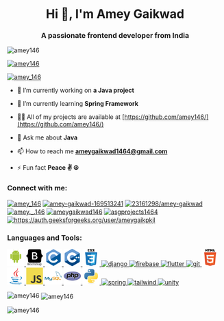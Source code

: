 <h1 align="center">Hi 👋, I'm Amey Gaikwad</h1>
<h3 align="center">A passionate frontend developer from India</h3>

<p align="left"> <img src="https://komarev.com/ghpvc/?username=amey146&label=Profile%20views&color=0e75b6&style=flat" alt="amey146" /> </p>

<p align="left"> <a href="https://github.com/ryo-ma/github-profile-trophy"><img src="https://github-profile-trophy.vercel.app/?username=amey146" alt="amey146" /></a> </p>

<p align="left"> <a href="https://twitter.com/amey_146" target="blank"><img src="https://img.shields.io/twitter/follow/amey_146?logo=twitter&style=for-the-badge" alt="amey_146" /></a> </p>

- 🔭 I’m currently working on **a Java project**

- 🌱 I’m currently learning **Spring Framework**

- 👨‍💻 All of my projects are available at [https://github.com/amey146/](https://github.com/amey146/)

- 💬 Ask me about **Java**

- 📫 How to reach me **ameygaikwad1464@gmail.com**

- ⚡ Fun fact **Peace ✌️ ☮️**

<h3 align="left">Connect with me:</h3>
<p align="left">
<a href="https://twitter.com/amey_146" target="blank"><img align="center" src="https://raw.githubusercontent.com/rahuldkjain/github-profile-readme-generator/master/src/images/icons/Social/twitter.svg" alt="amey_146" height="30" width="40" /></a>
<a href="https://linkedin.com/in/amey-gaikwad-169513241" target="blank"><img align="center" src="https://raw.githubusercontent.com/rahuldkjain/github-profile-readme-generator/master/src/images/icons/Social/linked-in-alt.svg" alt="amey-gaikwad-169513241" height="30" width="40" /></a>
<a href="https://stackoverflow.com/users/23161298/amey-gaikwad" target="blank"><img align="center" src="https://raw.githubusercontent.com/rahuldkjain/github-profile-readme-generator/master/src/images/icons/Social/stack-overflow.svg" alt="23161298/amey-gaikwad" height="30" width="40" /></a>
<a href="https://instagram.com/amey._.146" target="blank"><img align="center" src="https://raw.githubusercontent.com/rahuldkjain/github-profile-readme-generator/master/src/images/icons/Social/instagram.svg" alt="amey._.146" height="30" width="40" /></a>
<a href="https://www.codechef.com/users/ameygaikwad146" target="blank"><img align="center" src="https://cdn.jsdelivr.net/npm/simple-icons@3.1.0/icons/codechef.svg" alt="ameygaikwad146" height="30" width="40" /></a>
<a href="https://www.leetcode.com/asgprojects1464" target="blank"><img align="center" src="https://raw.githubusercontent.com/rahuldkjain/github-profile-readme-generator/master/src/images/icons/Social/leet-code.svg" alt="asgprojects1464" height="30" width="40" /></a>
<a href="https://auth.geeksforgeeks.org/user/ameygaikpkjl" target="blank"><img align="center" src="https://raw.githubusercontent.com/rahuldkjain/github-profile-readme-generator/master/src/images/icons/Social/geeks-for-geeks.svg" alt="https://auth.geeksforgeeks.org/user/ameygaikpkjl" height="30" width="40" /></a>
</p>

<h3 align="left">Languages and Tools:</h3>
<p align="left"> <a href="https://developer.android.com" target="_blank" rel="noreferrer"> <img src="https://raw.githubusercontent.com/devicons/devicon/master/icons/android/android-original-wordmark.svg" alt="android" width="40" height="40"/> </a> <a href="https://getbootstrap.com" target="_blank" rel="noreferrer"> <img src="https://raw.githubusercontent.com/devicons/devicon/master/icons/bootstrap/bootstrap-plain-wordmark.svg" alt="bootstrap" width="40" height="40"/> </a> <a href="https://www.cprogramming.com/" target="_blank" rel="noreferrer"> <img src="https://raw.githubusercontent.com/devicons/devicon/master/icons/c/c-original.svg" alt="c" width="40" height="40"/> </a> <a href="https://www.w3schools.com/cpp/" target="_blank" rel="noreferrer"> <img src="https://raw.githubusercontent.com/devicons/devicon/master/icons/cplusplus/cplusplus-original.svg" alt="cplusplus" width="40" height="40"/> </a> <a href="https://www.w3schools.com/css/" target="_blank" rel="noreferrer"> <img src="https://raw.githubusercontent.com/devicons/devicon/master/icons/css3/css3-original-wordmark.svg" alt="css3" width="40" height="40"/> </a> <a href="https://www.djangoproject.com/" target="_blank" rel="noreferrer"> <img src="https://cdn.worldvectorlogo.com/logos/django.svg" alt="django" width="40" height="40"/> </a> <a href="https://firebase.google.com/" target="_blank" rel="noreferrer"> <img src="https://www.vectorlogo.zone/logos/firebase/firebase-icon.svg" alt="firebase" width="40" height="40"/> </a> <a href="https://flutter.dev" target="_blank" rel="noreferrer"> <img src="https://www.vectorlogo.zone/logos/flutterio/flutterio-icon.svg" alt="flutter" width="40" height="40"/> </a> <a href="https://git-scm.com/" target="_blank" rel="noreferrer"> <img src="https://www.vectorlogo.zone/logos/git-scm/git-scm-icon.svg" alt="git" width="40" height="40"/> </a> <a href="https://www.w3.org/html/" target="_blank" rel="noreferrer"> <img src="https://raw.githubusercontent.com/devicons/devicon/master/icons/html5/html5-original-wordmark.svg" alt="html5" width="40" height="40"/> </a> <a href="https://www.java.com" target="_blank" rel="noreferrer"> <img src="https://raw.githubusercontent.com/devicons/devicon/master/icons/java/java-original.svg" alt="java" width="40" height="40"/> </a> <a href="https://developer.mozilla.org/en-US/docs/Web/JavaScript" target="_blank" rel="noreferrer"> <img src="https://raw.githubusercontent.com/devicons/devicon/master/icons/javascript/javascript-original.svg" alt="javascript" width="40" height="40"/> </a> <a href="https://www.mysql.com/" target="_blank" rel="noreferrer"> <img src="https://raw.githubusercontent.com/devicons/devicon/master/icons/mysql/mysql-original-wordmark.svg" alt="mysql" width="40" height="40"/> </a> <a href="https://www.php.net" target="_blank" rel="noreferrer"> <img src="https://raw.githubusercontent.com/devicons/devicon/master/icons/php/php-original.svg" alt="php" width="40" height="40"/> </a> <a href="https://www.python.org" target="_blank" rel="noreferrer"> <img src="https://raw.githubusercontent.com/devicons/devicon/master/icons/python/python-original.svg" alt="python" width="40" height="40"/> </a> <a href="https://spring.io/" target="_blank" rel="noreferrer"> <img src="https://www.vectorlogo.zone/logos/springio/springio-icon.svg" alt="spring" width="40" height="40"/> </a> <a href="https://tailwindcss.com/" target="_blank" rel="noreferrer"> <img src="https://www.vectorlogo.zone/logos/tailwindcss/tailwindcss-icon.svg" alt="tailwind" width="40" height="40"/> </a> <a href="https://unity.com/" target="_blank" rel="noreferrer"> <img src="https://www.vectorlogo.zone/logos/unity3d/unity3d-icon.svg" alt="unity" width="40" height="40"/> </a> </p>

<p><img align="left" src="https://github-readme-stats.vercel.app/api/top-langs?username=amey146&show_icons=true&locale=en&layout=compact" alt="amey146" /></p>

<p>&nbsp;<img align="center" src="https://github-readme-stats.vercel.app/api?username=amey146&show_icons=true&locale=en" alt="amey146" /></p>

<p><img align="center" src="https://github-readme-streak-stats.herokuapp.com/?user=amey146&" alt="amey146" /></p>
